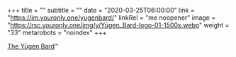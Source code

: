 +++
title = ""
subtitle = ""
date = "2020-03-25T06:00:00"
link = "https://im.youronly.one/yugenbard/"
linkRel = "me noopener"
image = "https://rsc.youronly.one/img/y/Yūgen_Bard-logo-01-1500x.webp"
weight = "33"
metarobots = "noindex"
+++

<a href="https://im.youronly.one/yugenbard/" rel="me noopener" referrerpolicy="strict-origin-when-cross-origin">The Yūgen Bard</a>™
